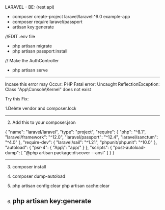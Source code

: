 LARAVEL - BE: (rest api)
- composer create-project laravel/laravel:^9.0 example-app
- composer require laravel/passport
-  artisan key:generate

//EDIT .env file

- php artisan migrate
- php artisan passport:install

// Make the AuthController

- php artisan serve


------------------------------------------------------------------------------------------------------------------
Incase this error may Occur: 
PHP Fatal error:  Uncaught ReflectionException: Class "App\Console\Kernel" does not exist

Try this Fix: 

1.Delete vendor and composer.lock
*********************************************************
2. Add this to your composer.json

{
    "name": "laravel/laravel",
    "type": "project",
    "require": {
        "php": "^8.1",
        "laravel/framework": "^12.0",
        "laravel/passport": "^12.4",
        "laravel/sanctum": "^4.0"
    },
    "require-dev": {
        "laravel/sail": "^1.21",
        "phpunit/phpunit": "^10.0"
    },
    "autoload": {
        "psr-4": {
            "App\\": "app/"
        }
    },
    "scripts": {
        "post-autoload-dump": [
            "@php artisan package:discover --ansi"
        ]
    }
}
*********************************************************

3. composer install
4. composer dump-autoload
5. php artisan config:clear
   php artisan cache:clear

6. php artisan key:generate
   ----------------------------------------------------------------------------------------------------------------------------

